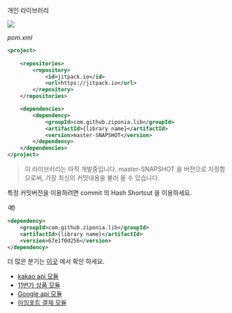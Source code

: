 개인 라이브러리

[![](https://jitci.com/gh/ziponia/lib/svg)](https://jitci.com/gh/ziponia/lib)

_pom.xml_

```xml
<project>
    
    <repositories>
        <repository>
            <id>jitpack.io</id>
            <url>https://jitpack.io</url>
        </repository>
    </repositories>

    <dependencies>
        <dependency>
            <groupId>com.github.ziponia.lib</groupId>
            <artifactId>{library name}</artifactId>
            <version>master-SNAPSHOT</version>
        </dependency>
    </dependencies>
</project>
```

> 이 라이브러리는 아직 개발중입니다. master-SNAPSHOT 을 버전으로 지정함으로써, 가장 최신의 커밋내용을 불러 올 수 있습니다.

특정 커밋버전을 이용하려면 commit 의 Hash Shortcut 을 이용하세요.

_예)_
```xml
<dependency>
    <groupId>com.github.ziponia.lib</groupId>
    <artifactId>{library name}</artifactId>
    <version>67e1f0d256</version>
</dependency>
```

더 많은 분기는 [이곳](https://jitpack.io/#ziponia/lib) 에서 확인 하세요.



- [kakao api 모듈](https://github.com/ziponia/lib/blob/master/kakao/README.md)
- [11번가 상품 모듈](https://github.com/ziponia/lib/blob/master/11st/README.md)
- [Google api 모듈](https://github.com/ziponia/lib/tree/master/google/README.md)
- [아임포트 결제 모듈](https://github.com/ziponia/lib/tree/master/iamport/README.md)
